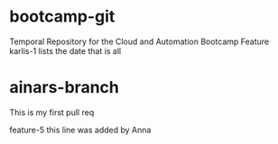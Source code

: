 # bootcamp-git
Temporal Repository for the Cloud and Automation Bootcamp
Feature karlis-1
	lists the date
	that is all

# ainars-branch
This is my first pull req

feature-5
this line was added by Anna

